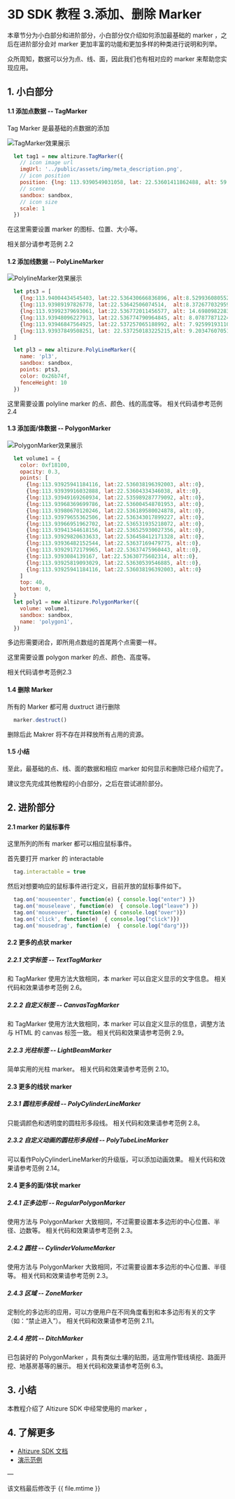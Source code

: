# 3D SDK 教程 3.添加、删除 Marker

本章节分为小白部分和进阶部分，小白部分仅介绍如何添加最基础的 marker ，之后在进阶部分会对 marker 更加丰富的功能和更加多样的种类进行说明和列举。

众所周知，数据可以分为点、线、面，因此我们也有相对应的 marker 来帮助您实现应用。
## 1. 小白部分

#### 1.1 添加点数据 -- TagMarker

Tag Marker 是最基础的点数据的添加

![TagMarker效果展示](img/tutorial/3.1.png)
```js
  let tag1 = new altizure.TagMarker({
    // icon image url
    imgUrl: '../public/assets/img/meta_description.png',
    // icon position
    position: {lng: 113.9390549031058, lat: 22.53601411862488, alt: 59.03098709697936},
    // scene
    sandbox: sandbox,
    // icon size
    scale: 1
  })
```
在这里需要设置 marker 的图标、位置、大小等。

相关部分请参考范例 2.2

#### 1.2 添加线数据 -- PolyLineMarker

![PolylineMarker效果展示](img/tutorial/3.2.png)
```js
  let pts3 = [
    {lng:113.94004434545403, lat:22.536430666836896, alt:8.529936080552108},
    {lng:113.93989197826778, lat:22.53642506074514,  alt:8.37267703295911},
    {lng:113.93992379693061, lat:22.536772011456577, alt: 14.698098228363094},
    {lng:113.93948096227913, lat:22.536774790964845, alt: 8.07877871224377},
    {lng:113.93946847564925, lat:22.537257065188992, alt: 7.9259919311032805},
    {lng:113.93937849508251, lat: 22.537250183225215,alt: 9.203476070513277}
  ]

  let pl3 = new altizure.PolyLineMarker({
    name: 'pl3',
    sandbox: sandbox,
    points: pts3,
    color: 0x26b74f,
    fenceHeight: 10
  })
```
这里需要设置 polyline marker 的点、颜色、线的高度等。
相关代码请参考范例2.4

#### 1.3 添加面/体数据 -- PolygonMarker

![PolygonMarker效果展示](img/tutorial/3.3.png)
```js
  let volume1 = {
    color: 0xf18100,
    opacity: 0.3,
    points: [
      {lng:113.93925941184116, lat:22.536038196392003, alt::0},
      {lng:113.93939916032888, lat:22.53604334346038, alt::0},
      {lng:113.93949169260934, lat:22.535989287779092, alt::0},
      {lng:113.93968369699786, lat:22.536004548701953, alt::0},
      {lng:113.93980670120246, lat:22.536189580024878, alt::0},
      {lng:113.93979655362506, lat:22.536343017899227, alt::0},
      {lng:113.93966951962702, lat:22.536531935218072, alt::0},
      {lng:113.93941344618156, lat:22.536525930027356, alt::0},
      {lng:113.93929820633633, lat:22.536458412171328, alt::0},
      {lng:113.93936482152544, lat:22.53637169479775, alt::0},
      {lng:113.93929172179965, lat:22.53637475960443, alt::0},
      {lng:113.9393084139167, lat:22.53630775602314, alt::0},
      {lng:113.93925819093029, lat:22.53630539546885, alt::0},
      {lng:113.93925941184116, lat:22.536038196392003, alt::0}
    ]
    top: 40, 
    bottom: 0,
  }
  let poly1 = new altizure.PolygonMarker({
    volume: volume1,
    sandbox: sandbox,
    name: 'polygon1',
  })
```
多边形需要闭合，即所用点数组的首尾两个点需要一样。

这里需要设置 polygon marker 的点、颜色、高度等。

相关代码请参考范例2.3

#### 1.4 删除 Marker

所有的 Marker 都可用 duxtruct 进行删除
```js
  marker.destruct()
```
删除后此 Makrer 将不存在并释放所有占用的资源。

#### 1.5 小结
至此，最基础的点、线、面的数据和相应 marker 如何显示和删除已经介绍完了。

建议您先完成其他教程的小白部分，之后在尝试进阶部分。


## 2. 进阶部分

#### 2.1 marker 的鼠标事件
这里所列的所有 marker 都可以相应鼠标事件。

首先要打开 marker 的 interactable
```js
  tag.interactable = true
```
然后对想要响应的鼠标事件进行定义，目前开放的鼠标事件如下。
```js
  tag.on('mouseenter', function(e) { console.log("enter") })
  tag.on('mouseleave', function(e)  { console.log("leave") })
  tag.on('mouseover', function(e) { console.log("over")})
  tag.on('click', function(e)  { console.log("click")})
  tag.on('mousedrag', function(e)  { console.log("darg")})
```
#### 2.2 更多的点状 marker
##### 2.2.1 文字标签 -- TextTagMarker
和 TagMarker 使用方法大致相同，本 marker 可以自定义显示的文字信息。
相关代码和效果请参考范例 2.6。
##### 2.2.2 自定义标签 -- CanvasTagMarker
和 TagMarker 使用方法大致相同，本 marker 可以自定义显示的信息，调整方法与 HTML 的 canvas 标签一致。
相关代码和效果请参考范例 2.9。
##### 2.2.3 光柱标签 -- LightBeamMarker
简单实用的光柱 marker。
相关代码和效果请参考范例 2.10。

#### 2.3 更多的线状 marker 
##### 2.3.1 圆柱形多段线 -- PolyCylinderLineMarker
只能调颜色和透明度的圆柱形多段线。
相关代码和效果请参考范例 2.8。
##### 2.3.2 自定义动画的圆柱形多段线 -- PolyTubeLineMarker
可以看作PolyCylinderLineMarker的升级版，可以添加动画效果。
相关代码和效果请参考范例 2.14。

#### 2.4 更多的面/体状 marker 
##### 2.4.1 正多边形 -- RegularPolygonMarker
使用方法与 PolygonMarker 大致相同，不过需要设置本多边形的中心位置、半径、边数等。
相关代码和效果请参考范例 2.3。
##### 2.4.2 圆柱 -- CylinderVolumeMarker
使用方法与 PolygonMarker 大致相同，不过需要设置本多边形的中心位置、半径等。
相关代码和效果请参考范例 2.3。
##### 2.4.3 区域 -- ZoneMarker
定制化的多边形的应用，可以方便用户在不同角度看到和本多边形有关的文字（如：“禁止进入”）。
相关代码和效果请参考范例 2.11。
##### 2.4.4 挖坑 -- DitchMarker
已包装好的 PolygonMarker ，具有类似土壤的贴图，适宜用作管线填挖、路面开挖、地基房基等的展示。
相关代码和效果请参考范例 6.3。


## 3. 小结

本教程介绍了 Altizure SDK 中经常使用的 marker ，

## 4. 了解更多

* [Altizure SDK 文档](https://docs.altizure.com/zh-hans/docs/user_docs/web/)
* [演示范例](https://developers.altizure.com/demo)

—

该文档最后修改于 {{ file.mtime }}
